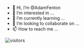 - 👋 Hi, I’m @AdamFenton
- 👀 I’m interested in ...
- 🌱 I’m currently learning ...
- 💞️ I’m looking to collaborate on ...
- 📫 How to reach me ...

<!---
AdamFenton/AdamFenton is a ✨ special ✨ repository because its `README.md` (this file) appears on your GitHub profile.
You can click the Preview link to take a look at your changes.
--->



![visitors](https://visitor-badge.glitch.me/badge?page_id=https://visitor-badge.glitch.me/badge?page_id=AdamFenton&left_color=green&right_color=red)
